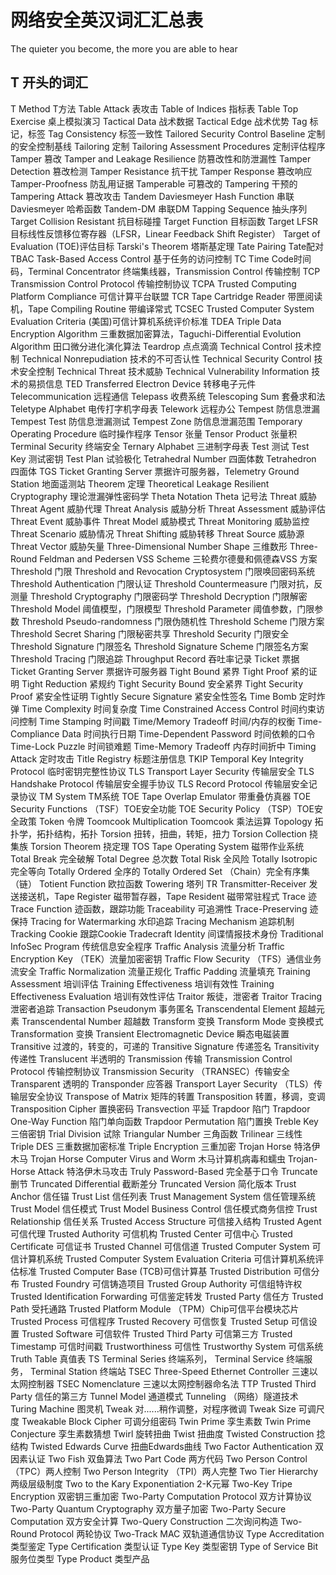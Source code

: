 # 网络安全英汉词汇汇总表

The quieter you become, the more you are able to hear

## T 开头的词汇

T Method T方法
Table Attack 表攻击
Table of Indices 指标表
Table Top Exercise 桌上模拟演习
Tactical Data 战术数据
Tactical Edge 战术优势
Tag 标记，标签
Tag Consistency 标签一致性
Tailored Security Control Baseline 定制的安全控制基线
Tailoring 定制
Tailoring Assessment Procedures 定制评估程序
Tamper 篡改
Tamper and Leakage Resilience 防篡改性和防泄漏性
Tamper Detection 篡改检测
Tamper Resistance 抗干扰
Tamper Response 篡改响应
Tamper-Proofness 防乱用证据
Tamperable 可篡改的
Tampering 干预的
Tampering Attack 篡改攻击
Tandem Daviesmeyer Hash Function 串联Daviesmeyer 哈希函数
Tandem-DM 串联DM
Tapping Sequence 抽头序列
Target Collision Resistant 抗目标碰撞
Target Function 目标函数
Target LFSR 目标线性反馈移位寄存器（LFSR，Linear Feedback Shift Register）
Target of Evaluation (TOE)评估目标
Tarski's Theorem 塔斯基定理
Tate Pairing Tate配对
TBAC Task-Based Access Control 基于任务的访问控制
TC Time Code时间码，Terminal Concentrator 终端集线器，Transmission Control 传输控制
TCP Transmission Control Protocol 传输控制协议
TCPA Trusted Computing Platform Compliance 可信计算平台联盟
TCR Tape Cartridge Reader 带匣阅读机，Tape Compiling Routine 带编译常式
TCSEC Trusted Computer System Evaluation Criteria (美国)可信计算机系统评价标准
TDEA Triple Data Encryption Algorithm 三重数据加密算法，Taguchi-Differential Evolution Algorithm 田口微分进化演化算法
Teardrop 点点滴滴
Technical Control 技术控制
Technical Nonrepudiation 技术的不可否认性
Technical Security Control 技术安全控制
Technical Threat 技术威胁
Technical Vulnerability Information 技术的易损信息
TED Transferred Electron Device 转移电子元件
Telecommunication 远程通信
Telepass 收费系统
Telescoping Sum 套叠求和法
Teletype Alphabet 电传打字机字母表
Telework 远程办公
Tempest 防信息泄漏
Tempest Test 防信息泄漏测试
Tempest Zone 防信息泄漏范围
Temporary Operating Procedure 临时操作程序
Tensor 张量
Tensor Product 张量积
Terminal Security 终端安全
Ternary Alphabet 三进制字母表
Test 测试
Test Key 测试密钥
Test Plan 试验极化
Tetrahedral Number 四面体数
Tetrahedron 四面体
TGS Ticket Granting Server 票据许可服务器，Telemetry Ground Station 地面遥测站
Theorem 定理
Theoretical Leakage Resilient Cryptography 理论泄漏弹性密码学
Theta Notation Theta 记号法
Threat 威胁
Threat Agent 威胁代理
Threat Analysis 威胁分析
Threat Assessment 威胁评估
Threat Event 威胁事件
Threat Model 威胁模式
Threat Monitoring 威胁监控
Threat Scenario 威胁情况
Threat Shifting 威胁转移
Threat Source 威胁源
Threat Vector 威胁矢量
Three-Dimensional Number Shape 三维数形
Three-Round Feldman and Pedersen VSS Scheme 三轮费尔德曼和佩德森VSS 方案
Threshold 门限
Threshold and Revocation Cryptosystem 门限唤回密码系统
Threshold Authentication 门限认证
Threshold Countermeasure 门限对抗，反测量
Threshold Cryptography 门限密码学
Threshold Decryption 门限解密
Threshold Model 阈值模型，门限模型
Threshold Parameter 阈值参数，门限参数
Threshold Pseudo-randomness 门限伪随机性
Threshold Scheme 门限方案
Threshold Secret Sharing 门限秘密共享
Threshold Security 门限安全
Threshold Signature 门限签名
Threshold Signature Scheme 门限签名方案
Threshold Tracing 门限追踪
Throughput Record 吞吐率记录
Ticket 票据
Ticket Granting Server 票据许可服务器
Tight Bound 紧界
Tight Proof 紧的证明
Tight Reduction 紧规约
Tight Security Bound 安全紧界
Tight Security Proof 紧安全性证明
Tightly Secure Signature 紧安全性签名
Time Bomb 定时炸弹
Time Complexity 时间复杂度
Time Constrained Access Control 时间约束访问控制
Time Stamping 时间戳
Time/Memory Tradeoff 时间/内存的权衡
Time-Compliance Data 时间执行日期
Time-Dependent Password 时间依赖的口令
Time-Lock Puzzle 时间锁难题
Time-Memory Tradeoff 内存时间折中
Timing Attack 定时攻击
Title Registry 标题注册信息
TKIP Temporal Key Integrity Protocol 临时密钥完整性协议
TLS Transport Layer Security 传输层安全
TLS Handshake Protocol 传输层安全握手协议
TLS Record Protocol 传输层安全记录协议
TM System TM系统
TOE Tape Overlap Emulator 带重叠仿真器
TOE Security Functions （TSF）TOE安全功能
TOE Security Policy （TSP）TOE安全政策
Token 令牌
Toomcook Multiplication Toomcook 乘法运算
Topology 拓扑学，拓扑结构，拓扑
Torsion 扭转，扭曲，转矩，扭力
Torsion Collection 挠集族
Torsion Theorem 挠定理
TOS Tape Operating System 磁带作业系统
Total Break 完全破解
Total Degree 总次数
Total Risk 全风险
Totally Isotropic 完全等向
Totally Ordered 全序的
Totally Ordered Set （Chain）完全有序集（链）
Totient Function 欧拉函数
Towering 塔列
TR Transmitter-Receiver 发送接送机，Tape Register 磁带暂存器，Tape Resident 磁带常驻程式
Trace 迹
Trace Function 迹函数，跟踪功能 
Traceability 可追溯性
Trace-Preserving 迹保持
Tracing for Watermarking 水印追踪
Tracing Mechanism 追踪机制
Tracking Cookie 跟踪Cookie 
Tradecraft Identity 间谍情报技术身份
Traditional InfoSec Program 传统信息安全程序
Traffic Analysis 流量分析
Traffic Encryption Key （TEK）流量加密密钥
Traffic Flow Security （TFS）通信业务流安全
Traffic Normalization 流量正规化
Traffic Padding 流量填充
Training Assessment 培训评估
Training Effectiveness 培训有效性
Training Effectiveness Evaluation 培训有效性评估
Traitor 叛徒，泄密者
Traitor Tracing 泄密者追踪
Transaction Pseudonym 事务匿名
Transcendental Element 超越元素
Transcendental Number 超越数
Transform 变换
Transform Mode 变换模式
Transformation 变换
Transient Electromagnetic Device 瞬态电磁装置
Transitive 过渡的，转变的，可递的
Transitive Signature 传递签名
Transitivity  传递性
Translucent 半透明的
Transmission 传输
Transmission Control Protocol 传输控制协议
Transmission Security （TRANSEC）传输安全
Transparent 透明的
Transponder 应答器
Transport Layer Security （TLS）传输层安全协议
Transpose of Matrix 矩阵的转置
Transposition 转置，移调，变调
Transposition Cipher 置换密码
Transvection 平延
Trapdoor 陷门
Trapdoor One-Way Function 陷门单向函数
Trapdoor Permutation 陷门置换
Treble Key 三倍密钥
Trial Division 试除
Triangular Number 三角函数
Trilinear 三线性
Triple DES 三重数据加密标准
Triple Encryption 三重加密
Trojan Horse 特洛伊木马
Trojan Horse Computer Virus and Worm 木马计算机病毒和蠕虫
Trojan-Horse Attack 特洛伊木马攻击
Truly Password-Based 完全基于口令
Truncate 删节
Truncated Differential 截断差分
Truncated Version 简化版本
Trust Anchor 信任锚
Trust List 信任列表
Trust Management System 信任管理系统
Trust Model 信任模式
Trust Model Business Control 信任模式商务信控
Trust Relationship 信任关系
Trusted Access Structure 可信接入结构
Trusted Agent 可信代理
Trusted Authority 可信机构
Trusted Center 可信中心
Trusted Certificate 可信证书
Trusted Channel 可信信道
Trusted Computer System 可信计算机系统
Trusted Computer System Evaluation Criteria 可信计算机系统评估标准
Trusted Computer Base (TCB)可信计算基
Trusted Distribution 可信分布
Trusted Foundry 可信铸造项目
Trusted Group Authority 可信组特许权
Trusted Identification Forwarding 可信鉴定转发
Trusted Party 信任方
Trusted Path 受托通路
Trusted Platform Module （TPM）Chip可信平台模块芯片
Trusted Process 可信程序
Trusted Recovery 可信恢复
Trusted Setup 可信设置
Trusted Software 可信软件
Trusted Third Party 可信第三方
Trusted Timestamp 可信时间戳
Trustworthiness 可信性
Trustworthy System 可信系统
Truth Table 真值表
TS Terminal Series 终端系列， Terminal Service 终端服务， Terminal Station 终端站
TSEC Three-Speed Ethernet Controller  三速以太网控制器
TSEC Nomenclature 三速以太网控制器命名法
TTP Trusted Third Party 信任的第三方
Tunnel Model 通道模式
Tunneling （网络）隧道技术
Turing Machine 图灵机
Tweak 对......稍作调整，对程序微调
Tweak Size 可调尺度
Tweakable Block Cipher 可调分组密码
Twin Prime 孪生素数
Twin Prime Conjecture 孪生素数猜想
Twirl 旋转扭曲
Twist 扭曲度
Twisted Construction 捻结构
Twisted Edwards Curve 扭曲Edwards曲线
Two Factor Authentication 双因素认证
Two Fish 双鱼算法
Two Part Code 两方代码
Two Person Control （TPC）两人控制
Two Person Integrity （TPI）两人完整
Two Tier Hierarchy 两级层级制度
Two to the Kary Exponentiation 2-K元幂
Two-Key Tripe Encryption 双密钥三重加密
Two-Party Computation Protocol 双方计算协议
Two-Party Quantum Cryptography 双方量子加密
Two-Party Secure Computation 双方安全计算
Two-Query Construction 二次询问构造
Two-Round Protocol 两轮协议
Two-Track MAC 双轨道通信协议
Type Accreditation 类型鉴定
Type Certification 类型认证
Type Key 类型密钥
Type of Service Bit 服务位类型
Type Product 类型产品